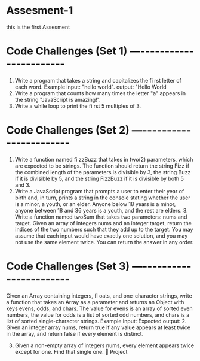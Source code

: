 # Assesment-1
this is the first Assesment
# Code Challenges (Set 1) —-----------------------
1. Write a program that takes a string and capitalizes the fi rst letter of each word. Example input: "hello world". output: "Hello World
2. Write a program that counts how many times the letter "a" appears in the string "JavaScript is amazing!".
3. Write a while loop to print the fi rst 5 multiples of 3.
# Code Challenges (Set 2) —-----------------------
1. Write a function named fi zzBuzz that takes in two(2) parameters, which are expected to be strings. The function should return the string Fizz if the combined length of the parameters is divisible by 3, the string Buzz if it is divisible by 5, and the string FizzBuzz if it is divisible by both 5 and 3.
2. Write a JavaScript program that prompts a user to enter their year of birth and, in turn, prints a string in the console stating whether the user is a minor, a youth, or an elder. Anyone below 18 years is a minor, anyone between 18 and 36 years is a youth, and the rest are elders. 3. Write a function named twoSum that takes two parameters: nums and target. Given an array of integers nums and an integer target, return the indices of the two numbers such that they add up to the target. You may assume that each input would have exactly one solution, and you may not use the same element twice. You can return the answer in any order.
# Code Challenges (Set 3) —-----------------------
Given an Array containing integers, fl oats, and one-character strings, write a function that takes an Array as a parameter and returns an Object with keys evens, odds, and chars. The value for evens is an array of sorted even numbers, the value for odds is a list of sorted odd numbers, and chars is a list of sorted single-character strings.
Example Input:
Expected output:
2. Given an integer array nums, return true if any value appears at least twice in the array, and return false if every element is distinct. 

3. Given a non-empty array of integers nums, every element appears twice except for one. Find that single one. 📌 Project
